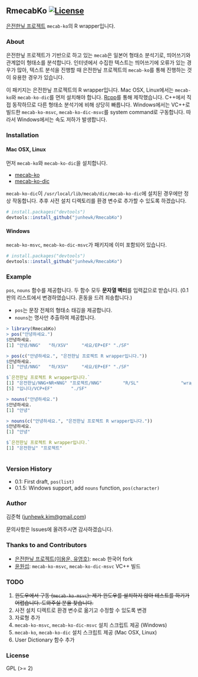 ## RmecabKo [![License](http://img.shields.io/badge/license-GPL%20%28%3E=%202%29-brightgreen.svg?style=flat)](http://www.gnu.org/licenses/gpl-2.0.html)

[은전한닢 프로젝트](http://eunjeon.blogspot.com/) `mecab-ko`의 R wrapper입니다.

### About

은전한닢 프로젝트가 기반으로 하고 있는 `mecab`은 일본어 형태소 분석기로, 띄어쓰기와 관계없이 형태소를 분석합니다. 인터넷에서 수집한 텍스트는 띄어쓰기에 오류가 있는 경우가 많아, 텍스트 분석을 진행할 때 은전한닢 프로젝트의 `mecab-ko`를 통해 진행하는 것이 유용한 경우가 있습니다.

이 패키지는 은전한닢 프로젝트의 R wrapper입니다. Mac OSX, Linux에서는 `mecab-ko`와 `mecab-ko-dic`를 먼저 설치해야 합니다. [Rcpp](http://dirk.eddelbuettel.com/code/rcpp.html)를 통해 제작했습니다. C++에서 직접 동작하므로 다른 형태소 분석기에 비해 상당히 빠릅니다. Windows에서는 VC++로 빌드한 `mecab-ko-msvc`, `mecab-ko-dic-msvc`를 system command로 구동합니다. 따라서 Windows에서는 속도 저하가 발생합니다.

### Installation

#### Mac OSX, Linux

먼저 `mecab-ko`와 `mecab-ko-dic`을 설치합니다.

* [mecab-ko](https://bitbucket.org/eunjeon/mecab-ko)
* [mecab-ko-dic](https://bitbucket.org/eunjeon/mecab-ko-dic)

`mecab-ko-dic`이 `/usr/local/lib/mecab/dic/mecab-ko-dic`에 설치된 경우에만 정상 작동합니다. 추후 사전 설치 디렉토리를 환경 변수로 추가할 수 있도록 하겠습니다.

```r
# install.packages("devtools")
devtools::install_github("junhewk/RmecabKo")
```

#### Windows

`mecab-ko-msvc`, `mecab-ko-dic-msvc`가 패키지에 이미 포함되어 있습니다.

```r
# install.packages("devtools")
devtools::install_github("junhewk/RmecabKo")
```

### Example

`pos`, `nouns` 함수를 제공합니다. 두 함수 모두 **문자열 벡터**를 입력값으로 받습니다. (0.1판의 리스트에서 변경하였습니다. 혼동을 드려 죄송합니다.)

* `pos`는 문장 전체의 형태소 태깅을 제공합니다.
* `nouns`는 명사만 추출하여 제공합니다.

```r
> library(RmecabKo)
> pos("안녕하세요.")
$안녕하세요.
[1] "안녕/NNG"   "하/XSV"     "세요/EP+EF" "./SF"      

> pos(c("안녕하세요.", "은전한닢 프로젝트 R wrapper입니다."))
$안녕하세요.
[1] "안녕/NNG"   "하/XSV"     "세요/EP+EF" "./SF"      

$`은전한닢 프로젝트 R wrapper입니다.`
[1] "은전한닢/NNG+NR+NNG" "프로젝트/NNG"        "R/SL"                "wrapper/SL"         
[5] "입니다/VCP+EF"       "./SF"               

> nouns("안녕하세요.")
$안녕하세요.
[1] "안녕"

> nouns(c("안녕하세요.", "은전한닢 프로젝트 R wrapper입니다."))
$안녕하세요.
[1] "안녕"

$`은전한닢 프로젝트 R wrapper입니다.`
[1] "은전한닢" "프로젝트"
              
```

### Version History

* 0.1: First draft, `pos(list)`
* 0.1.5: Windows support, add `nouns` function, `pos(character)`

### Author

김준혁 (junhewk.kim@gmail.com)

문의사항은 Issues에 올려주시면 감사하겠습니다.

### Thanks to and Contributors

* [은전한닢 프로젝트(이용운, 유영호)](http://eunjeon.blogspot.com/): `mecab` 한국어 fork 
* [윤원섭](www.github.com/Pusnow): `mecab-ko-msvc`, `mecab-ko-dic-msvc` VC++ 빌드

### TODO

1. <del>윈도우에서 구동 (`mecab-ko-msvc`): 제가 윈도우를 설치하지 않아 테스트를 하기가 어렵습니다. 도와주실 분을 찾습니다.</del>
2. 사전 설치 디렉트로 환경 변수로 옮기고 수정할 수 있도록 변경
3. 자료형 추가
4. `mecab-ko-msvc`, `mecab-ko-dic-msvc` 설치 스크립트 제공 (Windows)
5. `mecab-ko`, `mecab-ko-dic` 설치 스크립트 제공 (Mac OSX, Linux)
6. User Dictionary 함수 추가

### License

GPL (>= 2)

